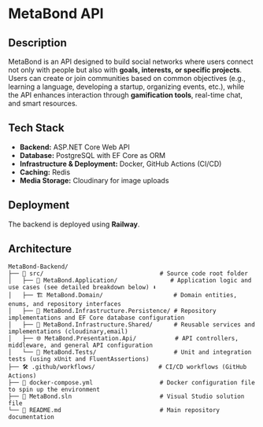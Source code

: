 # MetaBond API

## Description

MetaBond is an API designed to build social networks where users connect not
only with people but also with **goals, interests, or specific projects**. Users
can create or join communities based on common objectives (e.g., learning a
language, developing a startup, organizing events, etc.), while the API enhances
interaction through **gamification tools**, real-time chat, and smart resources.

## Tech Stack

- **Backend:** ASP.NET Core Web API
- **Database:** PostgreSQL with EF Core as ORM
- **Infrastructure & Deployment:** Docker, GitHub Actions (CI/CD)
- **Caching:** Redis
- **Media Storage:** Cloudinary for image uploads

## Deployment

The backend is deployed using **Railway**.

## Architecture
```plaintext
MetaBond-Backend/
├── 📂 src/                                 # Source code root folder
│   ├── 🧠 MetaBond.Application/               # Application logic and use cases (see detailed breakdown below) ⬇️
│   ├── 🏗️ MetaBond.Domain/                    # Domain entities, enums, and repository interfaces
│   ├── 💾 MetaBond.Infrastructure.Persistence/ # Repository implementations and EF Core database configuration
│   ├── 🔧 MetaBond.Infrastructure.Shared/      # Reusable services and implementations (cloudinary,email)
│   ├── 🌐 MetaBond.Presentation.Api/           # API controllers, middleware, and general API configuration
│   └── 🧪 MetaBond.Tests/                      # Unit and integration tests (using xUnit and FluentAssertions)
├── 🛠️ .github/workflows/                  # CI/CD workflows (GitHub Actions)
├── 🐳 docker-compose.yml                   # Docker configuration file to spin up the environment
├── 🧷 MetaBond.sln                         # Visual Studio solution file
└── 📄 README.md                            # Main repository documentation
```